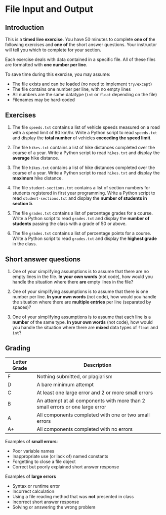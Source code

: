# File Input and Output

## Introduction
This is a **timed live exercise**. You have 50 minutes to complete **one of** the following exercises and **one of** the short answer questions. Your instructor will tell you which to complete for your section.

Each exercise deals with data contained in a specific file. All of these files are formatted with **one number per line**.

To save time during this exercise, you may assume:
- The file exists and can be loaded (no need to implement `try/except`)
- The file contains one number per line, with no empty lines 
- All numbers are the same datatype (`int` or `float` depending on the file)
- Filenames may be hard-coded

## Exercises
1. The file `speeds.txt` contains a list of vehicle speeds measured on a road with a speed limit of 80 km/hr. Write a Python script to read `speeds.txt` and display the **total number** of vehicles **exceeding the speed limit**.

2. The file `hikes.txt` contains a list of hike distances completed over the course of a year. Write a Python script to read `hikes.txt` and display the **average** hike distance.

3. The file `hikes.txt` contains a list of hike distances completed over the course of a year. Write a Python script to read `hikes.txt` and display the **maximum** hike distance.

4. The file `student-sections.txt` contains a list of section numbers for students registered in first year programming. Write a Python script to read `student-sections.txt` and display the **number of students in section 5**.

5. The file `grades.txt` contains a list of percentage grades for a course. Write a Python script to read `grades.txt` and display the **number of students** passing the class with a grade of 50 or above.

6. The file `grades.txt` contains a list of percentage points for a course. Write a Python script to read `grades.txt` and display the **highest grade** in the class.

## Short answer questions
1. One of your simplifying assumptions is to assume that there are no empty lines in the file. **In your own words** (not code), how would you handle the situation where there **are** empty lines in the file?

2. One of your simplifying assumptions is to assume that there is one number per line. **In your own words** (not code), how would you handle the situation where there are **multiple entries** per line (separated by spaces)?

3. One of your simplifying assumptions is to assume that each line is a **number** of the same type. **In your own words** (not code), how would you handle the situation where there are **mixed** data types of `float` and `int`?

## Grading

| Letter Grade | Description                                                                   |
| ------------ | ----------------------------------------------------------------------------- |
| F            | Nothing submitted, or plagiarism                                              |
| D            | A bare minimum attempt                                                        |
| C            | At least one large error and 2 or more small errors                           |
| B            | An attempt at all components with more than 2 small errors or one large error |
| A            | All components completed with one or two small errors                         |
| A+           | All components completed with no errors                                       |

Examples of **small errors**:
- Poor variable names
- Inappropriate use (or lack of) named constants
- Forgetting to close a file object
- Correct but poorly explained short answer response

Examples of **large errors**
- Syntax or runtime error
- Incorrect calculation
- Using a file reading method that was **not** presented in class
- Incorrect short answer response
- Solving or answering the wrong problem